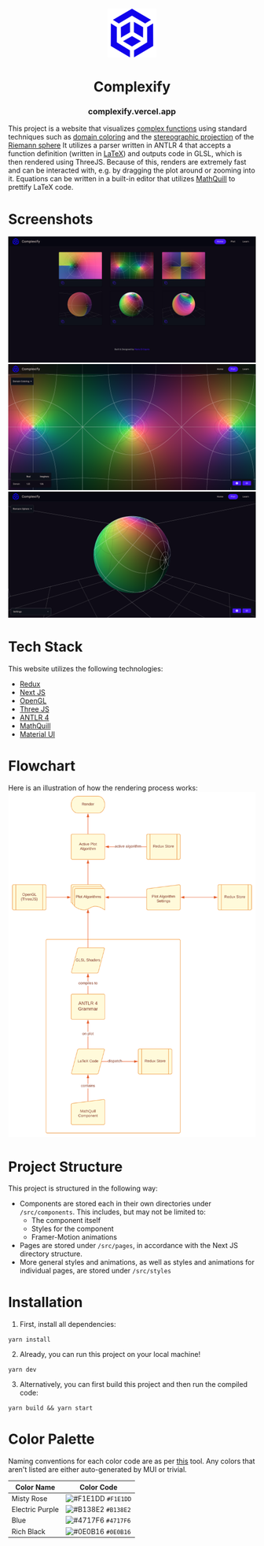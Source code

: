 <div align="center" style="margin-top: 20px">
   <img src="public/logo100.png" alt="Logo" />
   <h1>Complexify</h1>
   <h3>complexify.vercel.app</h3>
</div>

This project is a website that visualizes
[complex functions](https://en.wikipedia.org/wiki/Complex_analysis#Complex_functions)
using standard techniques such as
[domain coloring](https://en.wikipedia.org/wiki/Domain_coloring)
and the
[stereographic projection](https://en.wikipedia.org/wiki/Stereographic_projection)
of the
[Riemann sphere](https://en.wikipedia.org/wiki/Riemann_sphere)
It utilizes a parser written in ANTLR 4
that accepts a function definition (written in [LaTeX](https://www.latex-project.org/))
and outputs code in GLSL, which is then rendered using ThreeJS.
Because of this, renders are extremely fast and can be interacted
with, e.g. by dragging the plot around or zooming into it. Equations can
be written in a built-in editor that utilizes [MathQuill](http://mathquill.com/)
to prettify LaTeX code.

# Screenshots

![screenshot 1](public/screenshots/screenshot1.png)
![screenshot 2](public/screenshots/screenshot2.png)
![screenshot 3](public/screenshots/screenshot3.png)

# Tech Stack

This website utilizes the following technologies:
- [Redux](https://redux-toolkit.js.org/)
- [Next JS](https://nextjs.org/)
- [OpenGL](https://www.opengl.org/)
- [Three JS](https://threejs.org/)
- [ANTLR 4](https://www.antlr.org/)
- [MathQuill](http://mathquill.com/)
- [Material UI](https://mui.com/)

# Flowchart

Here is an illustration of how the rendering process works:
![screenshot 1](public/screenshots/flowchart.svg)

# Project Structure

This project is structured in the following way:

- Components are stored each in their own directories under `/src/components`.
  This includes, but may not be limited to:
   - The component itself
   - Styles for the component
   - Framer-Motion animations
- Pages are stored under `/src/pages`, in accordance with the Next JS
  directory structure.
- More general styles and animations, as well as styles and animations for
  individual pages, are stored under `/src/styles`

# Installation

1. First, install all dependencies:

```shell
yarn install
```

2. Already, you can run this project on your local machine!

```shell
yarn dev
```

3. Alternatively, you can first build this project and then run the
   compiled code:

```shell
yarn build && yarn start
```

# Color Palette

Naming conventions for each color code are as per [this](https://coolors.co/) tool.
Any colors that aren't listed are either auto-generated by MUI or trivial.

| Color Name      | Color Code                                                         |
|-----------------|--------------------------------------------------------------------|
| Misty Rose      | ![#F1E1DD](https://placehold.co/10x10/F1E1DD/F1E1DD.png) `#F1E1DD` |
| Electric Purple | ![#B138E2](https://placehold.co/10x10/B138E2/B138E2.png) `#B138E2` |
| Blue            | ![#4717F6](https://placehold.co/10x10/4717F6/4717F6.png) `#4717F6` |
| Rich Black      | ![#0E0B16](https://placehold.co/10x10/0E0B16/0E0B16.png) `#0E0B16` |
